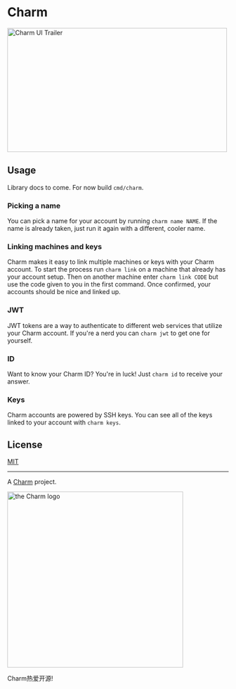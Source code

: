 # Charm

<img src="https://stuff.charm.sh/charm-tool-trailer.gif" width="500" height="282" alt="Charm UI Trailer" />

## Usage

Library docs to come. For now build `cmd/charm`.

### Picking a name

You can pick a name for your account by running `charm name NAME`. If the name is already taken, just run it again with a different, cooler name.

### Linking machines and keys

Charm makes it easy to link multiple machines or keys with your Charm account. To start the process run `charm link` on a machine that already has your account setup. Then on another machine enter `charm link CODE` but use the code given to you in the first command. Once confirmed, your accounts should be nice and linked up.

### JWT

JWT tokens are a way to authenticate to different web services that utilize your Charm account. If you're a nerd you can `charm jwt` to get one for yourself.

### ID

Want to know your Charm ID? You're in luck! Just `charm id` to receive your answer.

### Keys

Charm accounts are powered by SSH keys. You can see all of the keys linked to your account with `charm keys`.


## License

[MIT](https://github.com/charmbracelet/charm/raw/master/LICENSE)


***

A [Charm](https://charm.sh) project.

<img alt="the Charm logo" src="https://stuff.charm.sh/charm-badge.jpg" width="400">

Charm热爱开源!

